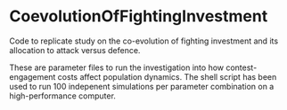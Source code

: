 # CoevolutionOfFightingInvestment

Code to replicate study on the co-evolution of fighting investment and its allocation to attack versus defence.

These are parameter files to run the investigation into how contest-engagement costs affect population dynamics. The shell script has been used to run 100 indepenent simulations per parameter combination on a high-performance computer.
